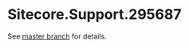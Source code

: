 # Sitecore.Support.295687

See [master branch](https://github.com/sitecoresupport/Sitecore.Support.295687) for details.